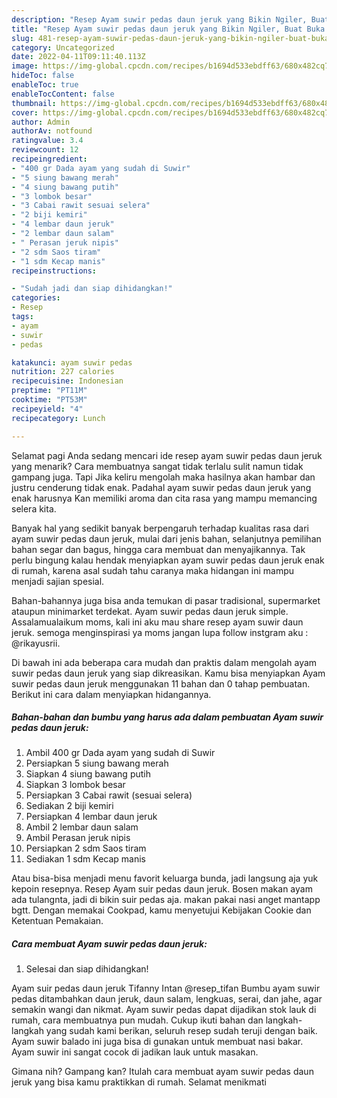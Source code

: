 ```yaml
---
description: "Resep Ayam suwir pedas daun jeruk yang Bikin Ngiler, Buat Buka Puasa Lezat Sekali"
title: "Resep Ayam suwir pedas daun jeruk yang Bikin Ngiler, Buat Buka Puasa Lezat Sekali"
slug: 481-resep-ayam-suwir-pedas-daun-jeruk-yang-bikin-ngiler-buat-buka-puasa-lezat-sekali
category: Uncategorized
date: 2022-04-11T09:11:40.113Z
image: https://img-global.cpcdn.com/recipes/b1694d533ebdff63/680x482cq70/ayam-suwir-pedas-daun-jeruk-foto-resep-utama.jpg
hideToc: false
enableToc: true
enableTocContent: false
thumbnail: https://img-global.cpcdn.com/recipes/b1694d533ebdff63/680x482cq70/ayam-suwir-pedas-daun-jeruk-foto-resep-utama.jpg
cover: https://img-global.cpcdn.com/recipes/b1694d533ebdff63/680x482cq70/ayam-suwir-pedas-daun-jeruk-foto-resep-utama.jpg
author: Admin
authorAv: notfound
ratingvalue: 3.4
reviewcount: 12
recipeingredient:
- "400 gr Dada ayam yang sudah di Suwir"
- "5 siung bawang merah"
- "4 siung bawang putih"
- "3 lombok besar"
- "3 Cabai rawit sesuai selera"
- "2 biji kemiri"
- "4 lembar daun jeruk"
- "2 lembar daun salam"
- " Perasan jeruk nipis"
- "2 sdm Saos tiram"
- "1 sdm Kecap manis"
recipeinstructions:

- "Sudah jadi dan siap dihidangkan!"
categories:
- Resep
tags:
- ayam
- suwir
- pedas

katakunci: ayam suwir pedas 
nutrition: 227 calories
recipecuisine: Indonesian
preptime: "PT11M"
cooktime: "PT53M"
recipeyield: "4"
recipecategory: Lunch

---
```



Selamat pagi Anda sedang mencari ide resep ayam suwir pedas daun jeruk yang menarik? Cara membuatnya sangat tidak terlalu sulit namun tidak gampang juga. Tapi Jika keliru mengolah maka hasilnya akan hambar dan justru cenderung tidak enak. Padahal ayam suwir pedas daun jeruk yang enak harusnya Kan memiliki aroma dan cita rasa yang mampu memancing selera kita.


Banyak hal yang sedikit banyak berpengaruh terhadap kualitas rasa dari ayam suwir pedas daun jeruk, mulai dari jenis bahan, selanjutnya pemilihan bahan segar dan bagus, hingga cara membuat dan menyajikannya. Tak perlu bingung kalau hendak menyiapkan ayam suwir pedas daun jeruk enak di rumah, karena asal sudah tahu caranya maka hidangan ini mampu menjadi sajian spesial.

Bahan-bahannya juga bisa anda temukan di pasar tradisional, supermarket ataupun minimarket terdekat. Ayam suwir pedas daun jeruk simple. Assalamualaikum moms, kali ini aku mau share resep ayam suwir daun jeruk. semoga menginspirasi ya moms jangan lupa follow instgram aku : @rikayusrii.


Di bawah ini ada beberapa cara mudah dan praktis dalam mengolah ayam suwir pedas daun jeruk yang siap dikreasikan. Kamu bisa menyiapkan Ayam suwir pedas daun jeruk menggunakan 11 bahan dan 0 tahap pembuatan. Berikut ini cara dalam menyiapkan hidangannya.

<!--inarticleads1-->

##### Bahan-bahan dan bumbu yang harus ada dalam pembuatan Ayam suwir pedas daun jeruk:

1. Ambil 400 gr Dada ayam yang sudah di Suwir
1. Persiapkan 5 siung bawang merah
1. Siapkan 4 siung bawang putih
1. Siapkan 3 lombok besar
1. Persiapkan 3 Cabai rawit (sesuai selera)
1. Sediakan 2 biji kemiri
1. Persiapkan 4 lembar daun jeruk
1. Ambil 2 lembar daun salam
1. Ambil  Perasan jeruk nipis
1. Persiapkan 2 sdm Saos tiram
1. Sediakan 1 sdm Kecap manis


Atau bisa-bisa menjadi menu favorit keluarga bunda, jadi langsung aja yuk kepoin resepnya. Resep Ayam suir pedas daun jeruk. Bosen makan ayam ada tulangnta, jadi di bikin suir pedas aja. makan pakai nasi anget mantapp bgtt. Dengan memakai Cookpad, kamu menyetujui Kebijakan Cookie dan Ketentuan Pemakaian. 

<!--inarticleads2-->

##### Cara membuat Ayam suwir pedas daun jeruk:


1. Selesai dan siap dihidangkan!

Ayam suir pedas daun jeruk Tifanny Intan @resep_tifan Bumbu ayam suwir pedas ditambahkan daun jeruk, daun salam, lengkuas, serai, dan jahe, agar semakin wangi dan nikmat. Ayam suwir pedas dapat dijadikan stok lauk di rumah, cara membuatnya pun mudah. Cukup ikuti bahan dan langkah-langkah yang sudah kami berikan, seluruh resep sudah teruji dengan baik. Ayam suwir balado ini juga bisa di gunakan untuk membuat nasi bakar. Ayam suwir ini sangat cocok di jadikan lauk untuk masakan. 

Gimana nih? Gampang kan? Itulah cara membuat ayam suwir pedas daun jeruk yang bisa kamu praktikkan di rumah. Selamat menikmati
